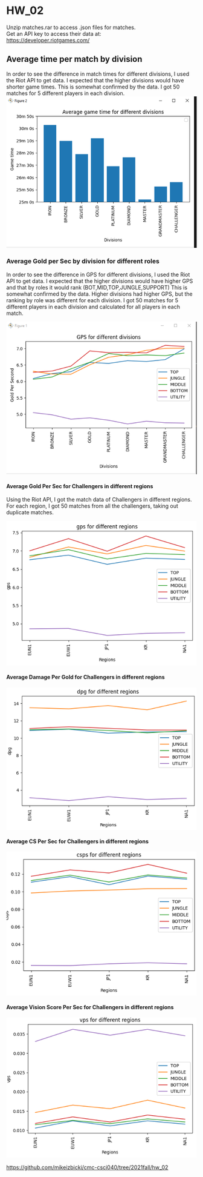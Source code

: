 # HW_02

Unzip matches.rar to access .json files for matches.\
Get an API key to access their data at:\
https://developer.riotgames.com/ 

## Average time per match by division
In order to see the difference in match times for different divisions, I used the Riot API to get data. 
I expected that the higher divisions would have shorter game times.
This is somewhat confirmed by the data.
I got 50 matches for 5 different players in each division.
![Average time per match by division](Bar_Graph.PNG)
### Average Gold per Sec by division for different roles

In order to see the difference in GPS for different divisions, I used the Riot API to get data. 
I expected that the higher divisions would have higher GPS and that by roles it would rank (BOT,MID,TOP,JUNGLE,SUPPORT)
This is somewhat confirmed by the data. Higher divisions had higher GPS, but the ranking by role was different for each division.
I got 50 matches for 5 different players in each division and calculated for all players in each match.


![Average Gold per Sec by division for different roles](Line_Graph.PNG)

#### Average Gold Per Sec for Challengers in different regions

Using the Riot API, I got the match data of Challengers in different regions.
For each region, I got 50 matches from all the challengers, taking out duplicate matches.

![Average Gold per Sec for Challengers in different regions](GPS.PNG)

#### Average Damage Per Gold for Challengers in different regions

![Average Damage Per Gold for Challengers in different regions](DPG.PNG)

#### Average CS Per Sec for Challengers in different regions

![Average CS per Sec for Challengers in different regions](CSPS.PNG)

#### Average Vision Score Per Sec for Challengers in different regions

![Average Vision Score per Sec for Challengers in different regions](VPS.PNG)


https://github.com/mikeizbicki/cmc-csci040/tree/2021fall/hw_02
